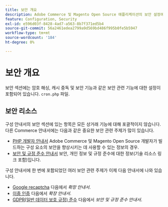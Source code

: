 ```yaml
---
title: 보안 개요
description: Adobe Commerce 및 Magento Open Source 애플리케이션의 보안 설정에 대한 간략한 개요를 읽어 보십시오.
feature: Configuration, Security
exl-id: e596d03f-8428-4ad7-a563-8b7f371ed5b4
source-git-commit: 56a2461edea2799a9d569bd486f995b0fe5b5947
workflow-type: tm+mt
source-wordcount: '184'
ht-degree: 0%

---
```


# 보안 개요

보안 섹션에는 암호 해싱, 캐시 중독 및 보안 기능과 같은 보안 관련 기능에 대한 설정이 포함되어 있습니다. `cron.php` 파일.

## 보안 리소스

구성 안내서의 보안 섹션에 있는 항목은 모든 상거래 기능에 대해 포괄적이지 않습니다. 다른 Commerce 안내서에는 다음과 같은 중요한 보안 관련 주제가 많이 있습니다.

- [PHP 개발자 안내서](https://developer.adobe.com/commerce/php/development/security/) Adobe Commerce 및 Magento Open Source 개발자가 빌드하는 구성 요소의 보안을 향상시키는 데 사용할 수 있는 정보의 경우.
- [보안 및 규정 준수 안내서](https://devdocs.magento.com/security/security-and-compliance.html) 보안, 개인 정보 및 규정 준수에 대한 정보(기술 리소스 링크 포함)입니다.

구성 안내서에 한 번에 포함되었던 여러 보안 관련 주제가 이제 다음 안내서에 나와 있습니다.

- [Google recaptcha](https://devdocs.magento.com/guides/v2.4/security/google-recaptcha.html) 다음에서 _확장 안내서_.
- [이중 인증](https://devdocs.magento.com/guides/v2.4/security/two-factor-authentication.html) 다음에서 _확장 안내서_.
- [GDPR(일반 데이터 보호 규정) 준수](https://devdocs.magento.com/compliance/privacy/gdpr.html) 다음에서 _보안 및 규정 준수 안내서_.
